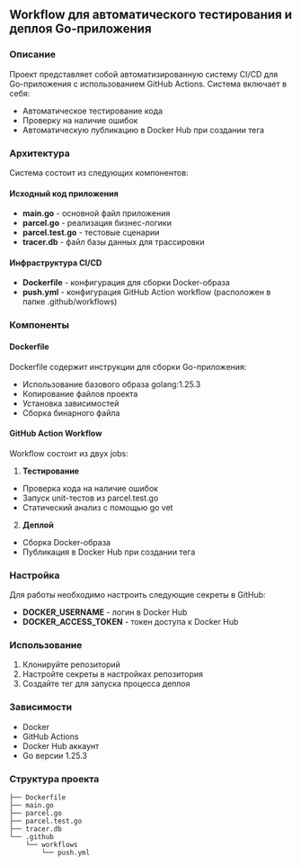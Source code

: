 ## Workflow для автоматического тестирования и деплоя Go-приложения

### Описание

Проект представляет собой автоматизированную систему CI/CD для Go-приложения с использованием GitHub Actions. Система включает в себя:
* Автоматическое тестирование кода
* Проверку на наличие ошибок
* Автоматическую публикацию в Docker Hub при создании тега

### Архитектура

Система состоит из следующих компонентов:

#### Исходный код приложения
* **main.go** - основной файл приложения
* **parcel.go** - реализация бизнес-логики
* **parcel.test.go** - тестовые сценарии
* **tracer.db** - файл базы данных для трассировки

#### Инфраструктура CI/CD
* **Dockerfile** - конфигурация для сборки Docker-образа
* **push.yml** - конфигурация GitHub Action workflow (расположен в папке .github/workflows)

### Компоненты

#### Dockerfile

Dockerfile содержит инструкции для сборки Go-приложения:
* Использование базового образа golang:1.25.3
* Копирование файлов проекта
* Установка зависимостей
* Сборка бинарного файла

#### GitHub Action Workflow

Workflow состоит из двух jobs:

1. **Тестирование**
* Проверка кода на наличие ошибок
* Запуск unit-тестов из parcel.test.go
* Статический анализ с помощью go vet

2. **Деплой**
* Сборка Docker-образа
* Публикация в Docker Hub при создании тега

### Настройка

Для работы необходимо настроить следующие секреты в GitHub:
* **DOCKER_USERNAME** - логин в Docker Hub
* **DOCKER_ACCESS_TOKEN** - токен доступа к Docker Hub

### Использование

1. Клонируйте репозиторий
2. Настройте секреты в настройках репозитория
3. Создайте тег для запуска процесса деплоя

### Зависимости

* Docker
* GitHub Actions
* Docker Hub аккаунт
* Go версии 1.25.3

### Структура проекта

```
├── Dockerfile
├── main.go
├── parcel.go
├── parcel.test.go
├── tracer.db
└── .github
    └── workflows
        └── push.yml
```
